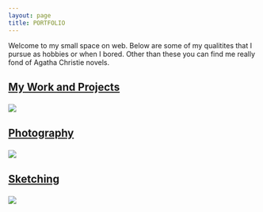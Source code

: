 ```yaml
---
layout: page
title: PORTFOLIO
---
```


<p class="message scroll-effect" style="margin-bottom: 20px;">
  Welcome to my small space on web. Below are some of my qualitites that I pursue as hobbies or when I bored. Other than these you can find me really fond of Agatha Christie novels.
</p>

<div id="portfolio" class="scroll-effect">
  <a href="/projects/"><h2 style="padding-bottom: 5px">My Work and Projects</h2>
    <!-- <br /> -->
    <img src="{{ "public/img/project_cover.jpg" | relative_url }}">
  </a>
</div>

<div id="portfolio" class="scroll-effect">
  <a href="/photography/"><h2 style="padding-bottom: 5px">Photography</h2>
    <!-- <br /> -->
    <img src="{{ "public/img/photography_cover.jpg" | relative_url }}">
  </a>
</div>

<div id="portfolio" class="scroll-effect">
  <a href="/sketching/"><h2 style="padding-bottom: 5px">Sketching</h2>
    <!-- <br /> -->
    <img src="{{ "public/img/sketching_cover.jpg" | relative_url }}">
  </a>
</div>